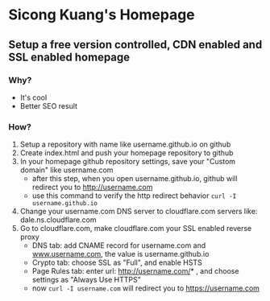 # Sicong Kuang's Homepage

## Setup a free version controlled, CDN enabled and SSL enabled homepage
### Why?
* It's cool
* Better SEO result

### How?
1. Setup a repository with name like username.github.io on github
2. Create index.html and push your homepage repository to github
3. In your homepage github repository settings, save your "Custom domain" like username.com
   * after this step, when you open username.github.io, github will redirect you to http://username.com
   * use this command to verify the http redirect behavior `curl -I username.github.io`
4. Change your username.com DNS server to cloudflare.com servers like: dale.ns.cloudflare.com
5. Go to cloudflare.com, make cloudflare.com your SSL enabled reverse proxy
   * DNS tab: add CNAME record for username.com and www.username.com, the value is username.github.io
   * Crypto tab: choose SSL as "Full", and enable HSTS
   * Page Rules tab: enter url: http://username.com/* , and choose settings as "Always Use HTTPS"
   * now `curl -I username.com` will redirect you to https://username.com